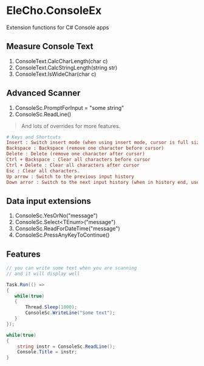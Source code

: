 # EleCho.ConsoleEx

Extension functions for C# Console apps


## Measure Console Text

1. ConsoleText.CalcCharLength(char c)
2. ConsoleText.CalcStringLength(string str)
3. ConsoleText.IsWideChar(char c)


## Advanced Scanner

1. ConsoleSc.PromptForInput = "some string"
2. ConsoleSc.ReadLine()

> And lots of overrides for more features.

```ini
# Keys and Shortcuts
Insert : Switch insert mode (when using insert mode, cursor is full size)
Backspace : Backspace (remove one character before cursor)
Delete : Delete (remove one character after cursor)
Ctrl + Backspace : Clear all characters before cursor
Ctrl + Delete : Clear all characters after cursor
Esc : Clear all characters.
Up arrow : Switch to the previous input history
Down arror : Switch to the next input history (when in history end, use this key will clear all characters)
```

## Data input extensions

1. ConsoleSc.YesOrNo("message")
2. ConsoleSc.Select&lt;TEnum&gt;("message")
3. ConsoleSc.ReadForDateTime("message")
4. ConsoleSc.PressAnyKeyToContinue()

## Features

```csharp
// you can write some text when you are scanning
// and it will display well

Task.Run(() => 
{
   while(true)
   {
       Thread.Sleep(1000);
       ConsoleSc.WriteLine("Some text");
   } 
});

while(true)
{
    string instr = ConsoleSc.ReadLine();
    Console.Title = instr;
}
```

